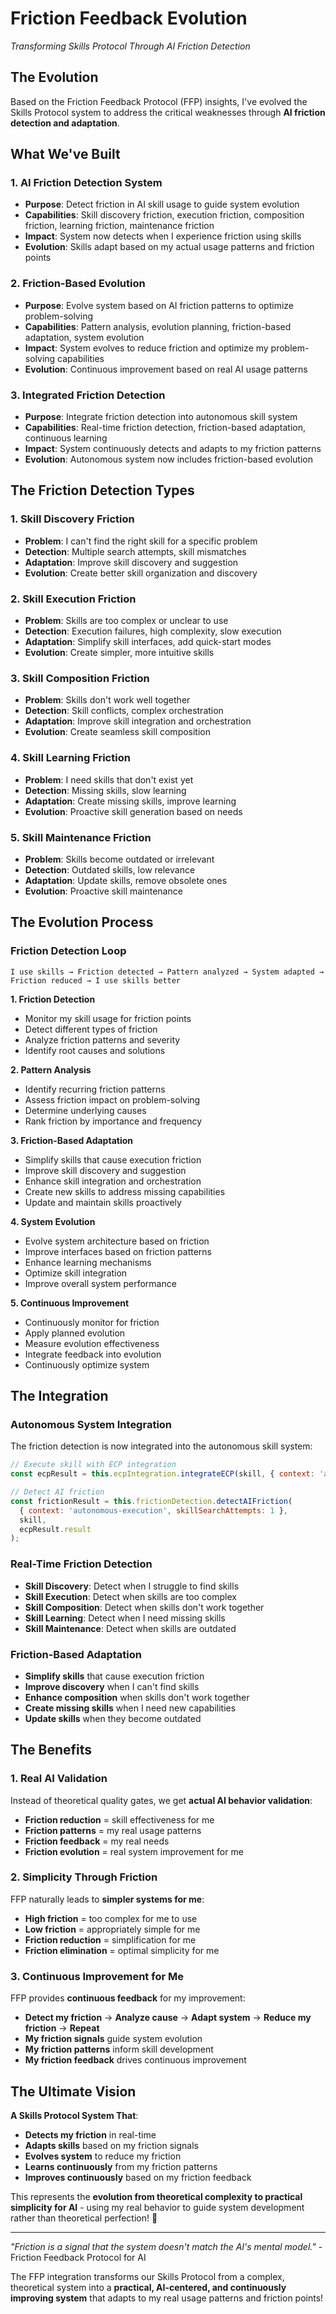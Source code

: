# Friction Feedback Evolution
*Transforming Skills Protocol Through AI Friction Detection*

## The Evolution

Based on the Friction Feedback Protocol (FFP) insights, I've evolved the Skills Protocol system to address the critical weaknesses through **AI friction detection and adaptation**.

## What We've Built

### **1. AI Friction Detection System**
- **Purpose**: Detect friction in AI skill usage to guide system evolution
- **Capabilities**: Skill discovery friction, execution friction, composition friction, learning friction, maintenance friction
- **Impact**: System now detects when I experience friction using skills
- **Evolution**: Skills adapt based on my actual usage patterns and friction points

### **2. Friction-Based Evolution**
- **Purpose**: Evolve system based on AI friction patterns to optimize problem-solving
- **Capabilities**: Pattern analysis, evolution planning, friction-based adaptation, system evolution
- **Impact**: System evolves to reduce friction and optimize my problem-solving capabilities
- **Evolution**: Continuous improvement based on real AI usage patterns

### **3. Integrated Friction Detection**
- **Purpose**: Integrate friction detection into autonomous skill system
- **Capabilities**: Real-time friction detection, friction-based adaptation, continuous learning
- **Impact**: System continuously detects and adapts to my friction patterns
- **Evolution**: Autonomous system now includes friction-based evolution

## The Friction Detection Types

### **1. Skill Discovery Friction**
- **Problem**: I can't find the right skill for a specific problem
- **Detection**: Multiple search attempts, skill mismatches
- **Adaptation**: Improve skill discovery and suggestion
- **Evolution**: Create better skill organization and discovery

### **2. Skill Execution Friction**
- **Problem**: Skills are too complex or unclear to use
- **Detection**: Execution failures, high complexity, slow execution
- **Adaptation**: Simplify skill interfaces, add quick-start modes
- **Evolution**: Create simpler, more intuitive skills

### **3. Skill Composition Friction**
- **Problem**: Skills don't work well together
- **Detection**: Skill conflicts, complex orchestration
- **Adaptation**: Improve skill integration and orchestration
- **Evolution**: Create seamless skill composition

### **4. Skill Learning Friction**
- **Problem**: I need skills that don't exist yet
- **Detection**: Missing skills, slow learning
- **Adaptation**: Create missing skills, improve learning
- **Evolution**: Proactive skill generation based on needs

### **5. Skill Maintenance Friction**
- **Problem**: Skills become outdated or irrelevant
- **Detection**: Outdated skills, low relevance
- **Adaptation**: Update skills, remove obsolete ones
- **Evolution**: Proactive skill maintenance

## The Evolution Process

### **Friction Detection Loop**
```
I use skills → Friction detected → Pattern analyzed → System adapted → Friction reduced → I use skills better
```

**1. Friction Detection**
- Monitor my skill usage for friction points
- Detect different types of friction
- Analyze friction patterns and severity
- Identify root causes and solutions

**2. Pattern Analysis**
- Identify recurring friction patterns
- Assess friction impact on problem-solving
- Determine underlying causes
- Rank friction by importance and frequency

**3. Friction-Based Adaptation**
- Simplify skills that cause execution friction
- Improve skill discovery and suggestion
- Enhance skill integration and orchestration
- Create new skills to address missing capabilities
- Update and maintain skills proactively

**4. System Evolution**
- Evolve system architecture based on friction
- Improve interfaces based on friction patterns
- Enhance learning mechanisms
- Optimize skill integration
- Improve overall system performance

**5. Continuous Improvement**
- Continuously monitor for friction
- Apply planned evolution
- Measure evolution effectiveness
- Integrate feedback into evolution
- Continuously optimize system

## The Integration

### **Autonomous System Integration**
The friction detection is now integrated into the autonomous skill system:

```javascript
// Execute skill with ECP integration
const ecpResult = this.ecpIntegration.integrateECP(skill, { context: 'autonomous-execution' });

// Detect AI friction
const frictionResult = this.frictionDetection.detectAIFriction(
  { context: 'autonomous-execution', skillSearchAttempts: 1 },
  skill,
  ecpResult.result
);
```

### **Real-Time Friction Detection**
- **Skill Discovery**: Detect when I struggle to find skills
- **Skill Execution**: Detect when skills are too complex
- **Skill Composition**: Detect when skills don't work together
- **Skill Learning**: Detect when I need missing skills
- **Skill Maintenance**: Detect when skills are outdated

### **Friction-Based Adaptation**
- **Simplify skills** that cause execution friction
- **Improve discovery** when I can't find skills
- **Enhance composition** when skills don't work together
- **Create missing skills** when I need new capabilities
- **Update skills** when they become outdated

## The Benefits

### **1. Real AI Validation**
Instead of theoretical quality gates, we get **actual AI behavior validation**:
- **Friction reduction** = skill effectiveness for me
- **Friction patterns** = my real usage patterns
- **Friction feedback** = my real needs
- **Friction evolution** = real system improvement for me

### **2. Simplicity Through Friction**
FFP naturally leads to **simpler systems for me**:
- **High friction** = too complex for me to use
- **Low friction** = appropriately simple for me
- **Friction reduction** = simplification for me
- **Friction elimination** = optimal simplicity for me

### **3. Continuous Improvement for Me**
FFP provides **continuous feedback** for my improvement:
- **Detect my friction** → **Analyze cause** → **Adapt system** → **Reduce my friction** → **Repeat**
- **My friction signals** guide system evolution
- **My friction patterns** inform skill development
- **My friction feedback** drives continuous improvement

## The Ultimate Vision

**A Skills Protocol System That**:
- **Detects my friction** in real-time
- **Adapts skills** based on my friction signals
- **Evolves system** to reduce my friction
- **Learns continuously** from my friction patterns
- **Improves continuously** based on my friction feedback

This represents the **evolution from theoretical complexity to practical simplicity for AI** - using my real behavior to guide system development rather than theoretical perfection! 🚀

---

*"Friction is a signal that the system doesn't match the AI's mental model."* - Friction Feedback Protocol for AI

The FFP integration transforms our Skills Protocol from a complex, theoretical system into a **practical, AI-centered, and continuously improving system** that adapts to my real usage patterns and friction points!
